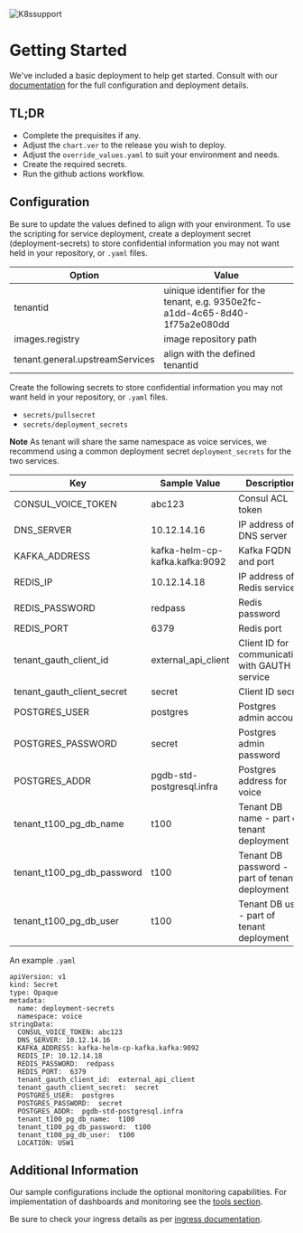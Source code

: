 ![K8ssupport](https://badgen.net/badge/supported%20K8s%20release/1.22/cyan)
# Getting Started
We've included a basic deployment to help get started.
Consult with our [documentation](https://all.docs.genesys.com/PrivateEdition/Current/TenantPEGuide) for the full configuration and deployment details.

## TL;DR
- Complete the prequisites if any.
- Adjust the `chart.ver` to the release you wish to deploy.
- Adjust the `override_values.yaml` to suit your environment and needs.
- Create the required secrets.
- Run the github actions workflow.

## Configuration

Be sure to update the values defined to align with your environment.
To use the scripting for service deployment, create a deployment secret (deployment-secrets) to store confidential information you may not want held in your repository, or `.yaml` files. 

|Option|Value|
|-|-|
tenantid| uinique identifier for the tenant, e.g. 9350e2fc-a1dd-4c65-8d40-1f75a2e080dd
images.registry|image repository path
tenant.general.upstreamServices|align with the defined tenantid

Create the following secrets to store confidential information you may not want held in your repository, or `.yaml` files. 
- `secrets/pullsecret`
- `secrets/deployment_secrets`

**Note** As tenant will share the same namespace as voice services, we recommend using a common deployment secret `deployment_secrets` for the two services. 


|Key|Sample Value|Description
|-|-|-
CONSUL_VOICE_TOKEN|abc123|Consul ACL token
DNS_SERVER|10.12.14.16 |IP address of DNS server
KAFKA_ADDRESS|kafka-helm-cp-kafka.kafka:9092| Kafka FQDN and port
REDIS_IP|10.12.14.18 | IP address of Redis service
REDIS_PASSWORD| redpass| Redis password
REDIS_PORT| 6379| Redis port
tenant_gauth_client_id| external_api_client| Client ID for communicating with GAUTH service
tenant_gauth_client_secret| secret | Client ID secret 
POSTGRES_USER| postgres| Postgres admin account 
POSTGRES_PASSWORD| secret| Postgres admin password 
POSTGRES_ADDR| pgdb-std-postgresql.infra | Postgres address for voice
tenant_t100_pg_db_name| t100 | Tenant DB name - part of tenant deployment
tenant_t100_pg_db_password| t100| Tenant DB password - part of tenant deployment
tenant_t100_pg_db_user| t100|Tenant DB user - part of tenant deployment                     

An example `.yaml`
```
apiVersion: v1
kind: Secret
type: Opaque
metadata:
  name: deployment-secrets
  namespace: voice
stringData:
  CONSUL_VOICE_TOKEN: abc123
  DNS_SERVER: 10.12.14.16
  KAFKA_ADDRESS: kafka-helm-cp-kafka.kafka:9092
  REDIS_IP: 10.12.14.18
  REDIS_PASSWORD:  redpass
  REDIS_PORT:  6379
  tenant_gauth_client_id:  external_api_client
  tenant_gauth_client_secret:  secret
  POSTGRES_USER:  postgres
  POSTGRES_PASSWORD:  secret
  POSTGRES_ADDR:  pgdb-std-postgresql.infra
  tenant_t100_pg_db_name:  t100
  tenant_t100_pg_db_password:  t100
  tenant_t100_pg_db_user:  t100
  LOCATION: USW1
```

## Additional Information

Our sample configurations include the optional monitoring capabilities. For implementation of dashboards and monitoring see the [tools section](/tools).

Be sure to check your ingress details as per [ingress documentation](/doc/ingress.md).

